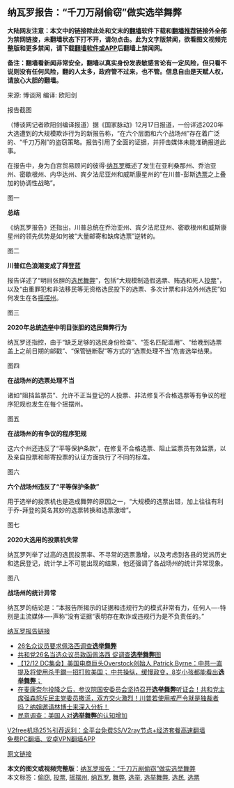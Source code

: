  <h2>纳瓦罗报告：“千刀万剐偷窃”做实选举舞弊</h2> <p class="notice"><b>大陆网友注意：本文中的链接除此处和文末的<a href="https://github.com/bannedbook/fanqiang" >翻墙</a>软件下载和<a href="https://github.com/killgcd/justmysocks/blob/master/README.md">翻墙推荐</a>链接外全部为禁网链接，未翻墙状态下打不开，请勿点击。此为文字版禁闻，欲看图文视频完整版和更多禁闻，请下载<a href="https://github.com/bannedbook/fanqiang">翻墙软件或APP</a>后翻墙上禁闻网。</p><p>备注：翻墙看新闻非常安全，翻墙以真实身份发表敏感言论有一定风险，但只看不说则没有任何风险，翻的人太多，政府管不过来，也不管。信息自由是天赋人权，请放心大胆的翻墙。</b></p>  <div class="entry"> <p>来源:&nbsp;博谈网                      编译:&nbsp;欧阳剑                           </p> <p>报告截图</p> <p>（博谈网记者欧阳剑编译报道）据《国家脉动》12月17日报道，一份详述2020年大选遭到的大规模欺诈行为的新报告称，“在六个层面和六个战场州”存在着广泛的、“千刀万剐”的盗窃策略。报告引用了全面的证据，并抨击媒体未能准确报道此事。</p> <p>在报告中，身为白宫贸易顾问的彼得·<a href="https://www.bannedbook.org/bnews/tag/%e7%ba%b3%e7%93%a6%e7%bd%97/" class="st_tag internal_tag" rel="tag" title="标签 纳瓦罗 下的日志">纳瓦罗</a>概述了发生在亚利桑那州、乔治亚州、密歇根州、内华达州、宾夕法尼亚州和威斯康星州的“在川普-彭斯<a href="https://www.bannedbook.org/bnews/tag/%E9%80%89%E7%A5%A8/" class="st_tag internal_tag" rel="tag" title="标签 选票 下的日志">选票</a>之上叠加的协调性战略”。</p> <p>图一</p> <p><strong>总结</strong></p> <p>《纳瓦罗报告》还指出，川普总统在乔治亚州、宾夕法尼亚州、密歇根州和威斯康星州的领先优势是如何被“大量邮寄和缺席选票”逆转的。</p>  <p>图二</p> <p><strong>川普红色浪潮变成了拜登蓝</strong></p> <p>报告详述了“明目张胆的<a href="https://www.bannedbook.org/bnews/tag/%E9%80%89%E6%B0%91/" class="st_tag internal_tag" rel="tag" title="标签 选民 下的日志">选民</a><a href="https://www.bannedbook.org/bnews/tag/%E8%88%9E%E5%BC%8A/" class="st_tag internal_tag" rel="tag" title="标签 舞弊 下的日志">舞弊</a>”，包括“大规模制造假选票、贿选和死人<a href="https://www.bannedbook.org/bnews/tag/%E6%8A%95%E7%A5%A8/" class="st_tag internal_tag" rel="tag" title="标签 投票 下的日志">投票</a>”，以及“由重罪犯和非法移民等无资格选民投下的选票、多次计票和非法外州选民”如何发生在各<a href="https://www.bannedbook.org/bnews/tag/%E6%91%87%E6%91%86%E5%B7%9E/" class="st_tag internal_tag" rel="tag" title="标签 摇摆州 下的日志">摇摆州</a>。</p> <p>图三</p> <p><strong>2020年总统<a href="https://www.bannedbook.org/bnews/tag/%e9%80%89%e4%b8%be/" class="st_tag internal_tag" rel="tag" title="标签 选举 下的日志">选举</a>中明目张胆的选民舞弊行为</strong></p> <p>纳瓦罗还指控，由于“缺乏足够的选民身份检查”、“签名匹配滥用”、“给晚到选票盖上之前日期的邮戳”、“保管链断裂”等方式的“选票处理不当”危害选举结果。</p> <p>图四</p>  <p><strong>在战场州的选票处理不当</strong></p> <p>诸如“阻挡监票员”、允许不正当登记的人投票、非法修复不合格选票等有争议的程序犯规也发生在每个摇摆州。</p> <p>图五</p> <p><strong>在战场州的有争议的程序犯规</strong></p> <p>这六个州还违反了“平等保护条款”，在修复不合格选票、阻止监票员有效监票，以及亲自投票和邮寄投票的认证方面执行了不同的标准。</p> <p>图六</p> <p><strong>六个战场州违反了“平等保护条款”</strong></p>  <p>用于选举的投票机也是造成舞弊的原因之一，“大规模的选票出错，加上往往有利于乔-拜登的莫名其妙的选票转换和选票激增”。</p> <p>图七</p> <p><strong>2020大选用的投票机失常</strong></p> <p>纳瓦罗列举了过高的选民投票率、不寻常的选票激增，以及考虑到各县的党派历史和选民登记，统计学上不可能出现的结果，他还强调了各战场州的统计异常现象。</p> <p>图八</p> <p><strong>战场州的统计异常</strong></p> <p>纳瓦罗的结论是：“本报告所揭示的证据和违规行为的模式非常有力，任何人&#8212;-特别是主流媒体&#8212;-声称”没有证据“表明存在欺诈或违规行为是不负责任的。”</p>  <p><a href="https://www.scribd.com/document/488495896/Navarro-Report#from_embed">纳瓦罗报告链接</a></p> <ul class='op-related-articles' title='相关阅读'> <li><a href='https://www.bannedbook.org/bnews/comments/20201218/1449958.html' target='_blank'>26名众议员要求佩洛西调查<b>选举舞弊</b></a></li> <li><a href='https://www.bannedbook.org/bnews/cnnews/20201217/1449657.html' target='_blank'>共和党26名当选众议员致函佩洛西 促调查<b>选举舞弊</b>图</a></li> <li><a href='https://www.bannedbook.org/bnews/bannedvideo/20201217/1449512.html' target='_blank'>【12/12  DC集会】美国电商巨头Overstock创始人 Patrick Byrne：中共一直提及将使用杀手鐗一招打败美国； 中共操纵，缓慢政变，8岁小孩都能看出<b>选举舞弊</b>；</a></li> <li><a href='https://www.bannedbook.org/bnews/bannedvideo/20201217/1449334.html' target='_blank'>在麦康奈尔投降之后，参议院国安委员会坚持召开<b>选举舞弊</b>听证会！共和党主席强森怒斥民主党委员撒谎，双方交火激烈！川普若使用戒严令就是独裁者吗？纳姐邀请林博士来深入分析！</a></li> <li><a href='https://www.bannedbook.org/bnews/comments/20201216/1448579.html' target='_blank'>民意调查：美国人对<b>选举舞弊</b>的认知增加</a></li> </ul> <p class="texttj"> <a href="https://github.com/bannedbook/fanqiang/wiki/V2ray%E6%9C%BA%E5%9C%BA" target="_blank">V2free机场25%引荐返利：全平台免费SS/V2ray节点+经济套餐高速翻墙</a><br/> <a href="https://github.com/bannedbook/fanqiang/wiki/%E7%A6%81%E9%97%BB%E7%BD%91%E5%AE%89%E5%8D%93%E7%BF%BB%E5%A2%99%E6%96%B0%E9%97%BBAPP" target="_blank">免费PC翻墙、安卓VPN翻墙APP</a></p><p><a href="https://thenationalpulse.com/news/navarro-report-conclusive-slams-media/">原文链接</a></p><a name='sharetosocial'></a>       <div><b>本文的图文或视频完整版</b>：<a href='https://www.bannedbook.org/bnews/cbnews/20201218/1449978.html'>纳瓦罗报告：“千刀万剐偷窃”做实选举舞弊</a></div>  </div><!--END ENTRY--> <div class="postfooter"> <div>本文标签：<a href="https://www.bannedbook.org/bnews/tag/%E5%81%B7%E7%AA%83/" rel="tag">偷窃</a>, <a href="https://www.bannedbook.org/bnews/tag/%E6%8A%95%E7%A5%A8/" rel="tag">投票</a>, <a href="https://www.bannedbook.org/bnews/tag/%E6%91%87%E6%91%86%E5%B7%9E/" rel="tag">摇摆州</a>, <a href="https://www.bannedbook.org/bnews/tag/%e7%ba%b3%e7%93%a6%e7%bd%97/" rel="tag">纳瓦罗</a>, <a href="https://www.bannedbook.org/bnews/tag/%E8%88%9E%E5%BC%8A/" rel="tag">舞弊</a>, <a href="https://www.bannedbook.org/bnews/tag/%e9%80%89%e4%b8%be/" rel="tag">选举</a>, <a href="https://www.bannedbook.org/bnews/tag/%E9%80%89%E4%B8%BE%E8%88%9E%E5%BC%8A/" rel="tag">选举舞弊</a>, <a href="https://www.bannedbook.org/bnews/tag/%E9%80%89%E6%B0%91/" rel="tag">选民</a>, <a href="https://www.bannedbook.org/bnews/tag/%E9%80%89%E7%A5%A8/" rel="tag">选票</a></div>  </div><!--END POSTFOOTER--> 